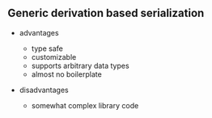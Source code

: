 ## Generic derivation based serialization

- advantages
    * type safe
    * customizable
    * supports arbitrary data types
    * almost no boilerplate

- disadvantages
    * somewhat complex library code